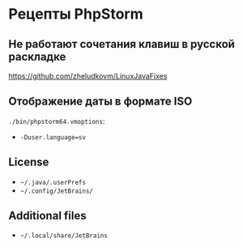 Рецепты PhpStorm
================

## Не работают сочетания клавиш в русской раскладке

https://github.com/zheludkovm/LinuxJavaFixes

## Отображение даты в формате ISO

`./bin/phpstorm64.vmoptions`:

+ `-Duser.language=sv`

## License

+ `~/.java/.userPrefs`
+ `~/.config/JetBrains/`

## Additional files

+ `~/.local/share/JetBrains`
